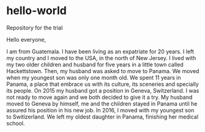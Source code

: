 # hello-world
Repository for the trial

Hello everyone,

I am from Guatemala.  I have been living as an expatriate for 20 years.  I left my country and I moved to the USA,  in the north of New Jersey.  I lived with my two older children and husband for five years in a little town called Hackettstown.  Then, my husband was asked to move to Panama.  We moved when my youngest son was only one month old.  We spent 11 years in Panama, a place that embrace us with its culture, its sceneries and specially its people.  On 2015 my husband got a position in Geneva, Switzerland.  I was not ready to move again and we both decided to give it a try.  My husband moved to Geneva by himself, me and the children stayed in Panama until he assured his position in his new job.  In 2016, I moved with my youngest son to Switizerland.  We left my oldest daughter in Panama, finishing her medical school.  
